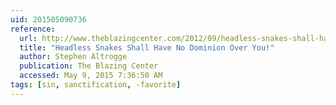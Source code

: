 ```yaml
---
uid: 201505090736
reference:
  url: http://www.theblazingcenter.com/2012/09/headless-snakes-shall-have-no-dominion-over-you.html
  title: "Headless Snakes Shall Have No Dominion Over You!"
  author: Stephen Altrogge
  publication: The Blazing Center
  accessed: May 9, 2015 7:36:50 AM
tags: [sin, sanctification, -favorite]
---
```

